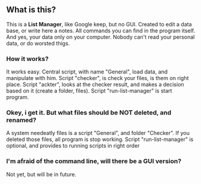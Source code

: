 ## What is this?
This is a **List Manager**, like Google keep, but no GUI. Created to edit a data base, or write here a notes.
All commands you can find in the program itself.
And yes, your data only on your computer. Nobody can't read your personal data, or do worsted thigs.

### How it works?
It works easy. Central script, with name "General", load data, and manipulate with him. Script "checker", is check your files, is them on right place. Script "ackter", 
looks at the checker result, and makes a decision based on it (create a folder, files). Script "run-list-manager" is start program.

### Okey, i get it. But what files should be NOT deleted, and renamed?
A system needeatly files is a script "General", and folder "Checker". If you deleted those files, all program is stop working. Script "run-list-manager" is optional, and provides to running scripts in right order

### I'm afraid of the command line, will there be a GUI version?
Not yet, but will be in future.